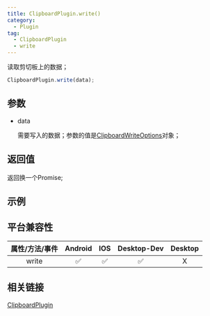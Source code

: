 ```yaml
---
title: ClipboardPlugin.write()
category:
  - Plugin 
tag:
  - ClipboardPlugin
  - write
---
```


读取剪切板上的数据；

```js
ClipboardPlugin.write(data);
```

## 参数

  - data

    需要写入的数据；参数的值是[ClipboardWriteOptions](../../interface/clipboard-write-options/)对象；


## 返回值

  返回换一个Promise;

## 示例

## 平台兼容性

| 属性/方法/事件 | Android | IOS | Desktop-Dev | Desktop |
|:------------:|:-------:|:---:|:-----------:|:-------:|
| write         | ✅       | ✅  | ✅          | X       |

## 相关链接

[ClipboardPlugin](./index.md)


